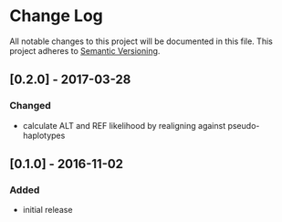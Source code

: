 # Change Log
All notable changes to this project will be documented in this file.
This project adheres to [Semantic Versioning](http://semver.org/).


## [0.2.0] - 2017-03-28
### Changed
- calculate ALT and REF likelihood by realigning against pseudo-haplotypes

## [0.1.0] - 2016-11-02
### Added
- initial release
